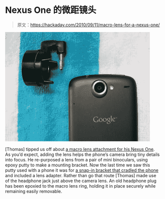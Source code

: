 # Nexus One 的微距镜头

> 原文：<https://hackaday.com/2010/09/11/macro-lens-for-a-nexus-one/>

![](img/f0041df7396271d62276818492bdb79d.png "nexus-one-macro-lens")

[Thomas] tipped us off about [a macro lens attachment for his Nexus One](http://dsynflo.blogspot.com/2010/09/diy-nexus-one-macro-lens.html). As you’d expect, adding the lens helps the phone’s camera bring tiny details into focus. He re-purposed a lens from a pair of mini binoculars, using epoxy putty to make a mounting bracket. Now the last time we saw this putty used with a phone it was for [a snap-in bracket that cradled the phone](http://hackaday.com/2010/05/06/building-removable-epoxy-mounting-brackets/) and included a lens adapter. Rather than go that route [Thomas] made use of the headphone jack just above the camera lens. An old headphone plug has been epoxied to the macro lens ring, holding it in place securely while remaining easily removable.